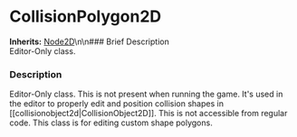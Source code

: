 #  CollisionPolygon2D  
**Inherits:** [Node2D](class_node2d)\\n\\n###  Brief Description  
Editor-Only class.
###  Description  
Editor-Only class. This is not present when running the game. It's used in the editor to properly edit and position collision shapes in [[collisionobject2d|CollisionObject2D]]. This is not accessible from regular code. This class is for editing custom shape polygons.

